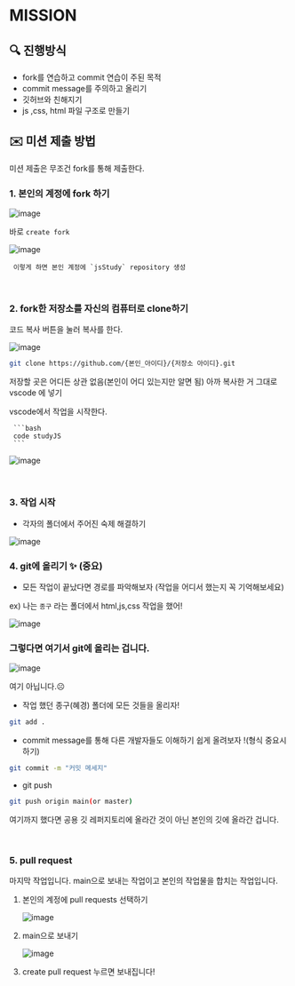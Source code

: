 
# MISSION

## 🔍 진행방식

- fork를 연습하고 commit 연습이 주된 목적
- commit message를 주의하고 올리기
- 깃허브와 친해지기
- js ,css, html 파일 구조로 만들기

## ✉️ 미션 제출 방법

미션 제출은 무조건 fork를 통해 제출한다.
  
### 1.  본인의 계정에 fork 하기
     
  ![image](https://github.com/I-on-I/StudyGit/assets/75532258/ef807f5d-ddb0-470f-84ae-b1263ccbd18b)

  바로 `create fork`
  
  ![image](https://github.com/I-on-I/StudyGit/assets/75532258/8af4c93a-8046-4d36-9462-eb4f5704e3d7)

     이렇게 하면 본인 계정에 `jsStudy` repository 생성
<br/>

### 2. fork한 저장소를 자신의 컴퓨터로 clone하기

  코드 복사 버튼을 눌러 복사를 한다.
  
  ![image](https://github.com/I-on-I/studyJS/assets/75532258/623966c1-3bb7-4cde-a253-e0345170636c)

  ```bash
  git clone https://github.com/{본인_아이디}/{저장소 아이디}.git
  ```
  저장할 곳은 어디든 상관 없음(본인이 어디 있는지만 알면 됨)
  아까 복사한 거 그대로 vscode 에 넣기


  vscode에서 작업을 시작한다.
  
     ```bash
     code studyJS
     ```
     
  ![image](https://github.com/I-on-I/studyJS/assets/75532258/cb80e61d-05eb-467a-80fb-6d9e3ebe4aab)
  
<br/>

### 3. 작업 시작

  - 각자의 폴더에서 주어진 숙제 해결하기
    
  ![image](https://github.com/I-on-I/studyJS/assets/75532258/db7b231a-4001-4c7e-b30c-93ca681e2e0d)

### 4. git에 올리기 ✨ (중요)
  - 모든 작업이 끝났다면 경로를 파악해보자 (작업을 어디서 했는지 꼭 기억해보세요)

  ex) 나는 `종구` 라는 폴더에서 html,js,css 작업을 했어! 
  
  ![image](https://github.com/I-on-I/studyJS/assets/75532258/7673286b-34ff-44c9-80c2-313a04a9fa9b)

  ### 그렇다면 여기서 git에 올리는 겁니다. 

  ![image](https://github.com/I-on-I/studyJS/assets/75532258/d1033c36-565d-4d59-8713-203b7aa9a65d)

  여기 아닙니다.☹️

  - 작업 했던 종구(혜경) 폴더에 모든 것들을 올리자!
    
  ```bash
  git add .
  ```

  - commit message를 통해 다른 개발자들도 이해하기 쉽게 올려보자 !(형식 중요시 하기)

  ```bash
  git commit -m "커밋 메세지"
  ```

  - git push

  ```bash
  git push origin main(or master)
  ```

  여기까지 했다면 공용 깃 레퍼지토리에 올라간 것이 아닌 본인의 깃에 올라간 겁니다.

<br/>

### 5. pull request

  마지막 작업입니다. main으로 보내는 작업이고 본인의 작업물을 합치는 작업입니다.

  1. 본인의 계정에 pull requests 선택하기

     ![image](https://github.com/I-on-I/studyJS/assets/75532258/5ab069ca-90dc-4fed-8adf-13bef8369b83)

  2. main으로 보내기

     ![image](https://github.com/I-on-I/studyJS/assets/75532258/fe7ef003-cfca-4fff-b8ce-8c1a5837f939)

  3. create pull request 누르면 보내집니다!



    
